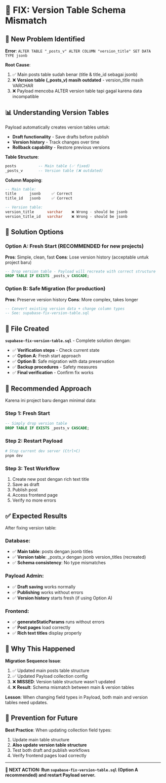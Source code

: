 # 🔧 FIX: Version Table Schema Mismatch

## 🎯 New Problem Identified

**Error**: `ALTER TABLE "_posts_v" ALTER COLUMN "version_title" SET DATA TYPE jsonb`

**Root Cause**: 
1. ✅ Main posts table sudah benar (title & title_id sebagai jsonb)
2. ❌ **Version table (_posts_v) masih outdated** - version_title masih VARCHAR
3. ❌ Payload mencoba ALTER version table tapi gagal karena data incompatible

## 📊 Understanding Version Tables

Payload automatically creates version tables untuk:
- **Draft functionality** - Save drafts before publish
- **Version history** - Track changes over time
- **Rollback capability** - Restore previous versions

**Table Structure**:
```sql
posts          -- Main table (✅ fixed)
_posts_v       -- Version table (❌ outdated)
```

**Column Mapping**:
```sql
-- Main table:
title      jsonb     ✅ Correct
title_id   jsonb     ✅ Correct

-- Version table:
version_title      varchar    ❌ Wrong - should be jsonb
version_title_id   varchar    ❌ Wrong - should be jsonb
```

## 🚀 Solution Options

### Option A: Fresh Start (RECOMMENDED for new projects)
**Pros**: Simple, clean, fast
**Cons**: Lose version history (acceptable untuk project baru)

```sql
-- Drop version table - Payload will recreate with correct structure
DROP TABLE IF EXISTS _posts_v CASCADE;
```

### Option B: Safe Migration (for production)
**Pros**: Preserve version history
**Cons**: More complex, takes longer

```sql
-- Convert existing version data + change column types
-- See: supabase-fix-version-table.sql
```

## 📁 File Created

**`supabase-fix-version-table.sql`** - Complete solution dengan:
- ✅ **Verification steps** - Check current state
- ✅ **Option A**: Fresh start approach
- ✅ **Option B**: Safe migration with data preservation
- ✅ **Backup procedures** - Safety measures
- ✅ **Final verification** - Confirm fix works

## 🎯 Recommended Approach

Karena ini project baru dengan minimal data:

### Step 1: Fresh Start
```sql
-- Simply drop version table
DROP TABLE IF EXISTS _posts_v CASCADE;
```

### Step 2: Restart Payload
```bash
# Stop current dev server (Ctrl+C)
pnpm dev
```

### Step 3: Test Workflow
1. Create new post dengan rich text title
2. Save as draft
3. Publish post  
4. Access frontend page
5. Verify no more errors

## ✅ Expected Results

After fixing version table:

### Database:
- ✅ **Main table**: posts dengan jsonb titles
- ✅ **Version table**: _posts_v dengan jsonb version_titles (recreated)
- ✅ **Schema consistency**: No type mismatches

### Payload Admin:
- ✅ **Draft saving** works normally
- ✅ **Publishing** works without errors
- ✅ **Version history** starts fresh (if using Option A)

### Frontend:
- ✅ **generateStaticParams** runs without errors
- ✅ **Post pages** load correctly
- ✅ **Rich text titles** display properly

## 🚨 Why This Happened

**Migration Sequence Issue**:
1. ✅ Updated main posts table structure
2. ✅ Updated Payload collection config
3. ❌ **MISSED**: Version table structure wasn't updated
4. ❌ **Result**: Schema mismatch between main & version tables

**Lesson**: When changing field types in Payload, both main and version tables need updates.

## 🔧 Prevention for Future

**Best Practice**: When updating collection field types:
1. Update main table structure
2. **Also update version table structure**
3. Test both draft and publish workflows
4. Verify frontend pages load correctly

---

**🎯 NEXT ACTION: Run `supabase-fix-version-table.sql` (Option A recommended) and restart Payload server.**
